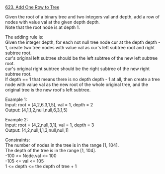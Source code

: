 [623. Add One Row to Tree](https://leetcode.com/problems/add-one-row-to-tree/)




Given the root of a binary tree and two integers val and depth, add a row of nodes with value val at the given depth depth.         
Note that the root node is at depth 1.            

The adding rule is:           
Given the integer depth, for each not null tree node cur at the depth depth - 1, create two tree nodes with value val as cur's left subtree root and right subtree root.               
cur's original left subtree should be the left subtree of the new left subtree root.                   
cur's original right subtree should be the right subtree of the new right subtree root.               
If depth == 1 that means there is no depth depth - 1 at all, then create a tree node with value val as the new root of the whole original tree, and the original tree is the new root's left subtree.                    

Example 1:       
Input: root = [4,2,6,3,1,5], val = 1, depth = 2              
Output: [4,1,1,2,null,null,6,3,1,5]                

Example 2:          
Input: root = [4,2,null,3,1], val = 1, depth = 3               
Output: [4,2,null,1,1,3,null,null,1]                  

Constraints:              
The number of nodes in the tree is in the range [1, 104].           
The depth of the tree is in the range [1, 104].          
-100 <= Node.val <= 100             
-105 <= val <= 105                      
1 <= depth <= the depth of tree + 1                      

